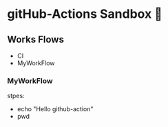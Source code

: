 # gitHub-Actions Sandbox 🧪 

## Works Flows
* CI
* MyWorkFlow

### MyWorkFlow
stpes:
- echo "Hello github-action"
- pwd
